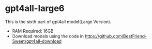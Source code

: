 # gpt4all-large6

This is the sixth part of gpt4all model(Large Version).

- RAM Required: 16GB
- Download models using the code in https://github.com/BestFriend-Sweet/gpt4all-download
